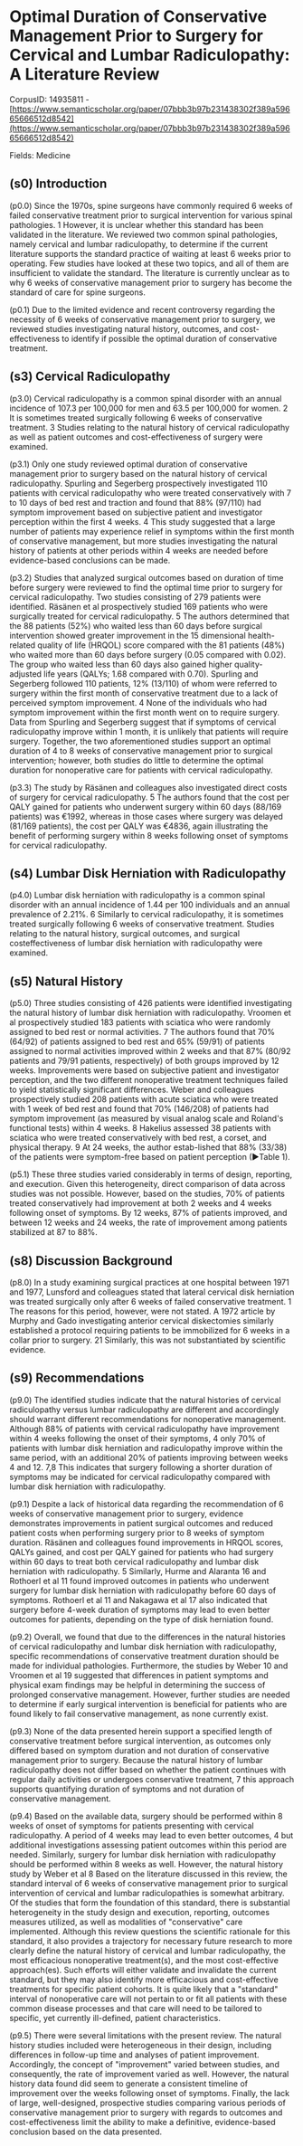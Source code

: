 # Optimal Duration of Conservative Management Prior to Surgery for Cervical and Lumbar Radiculopathy: A Literature Review

CorpusID: 14935811 - [https://www.semanticscholar.org/paper/07bbb3b97b231438302f389a59665666512d8542](https://www.semanticscholar.org/paper/07bbb3b97b231438302f389a59665666512d8542)

Fields: Medicine

## (s0) Introduction
(p0.0) Since the 1970s, spine surgeons have commonly required 6 weeks of failed conservative treatment prior to surgical intervention for various spinal pathologies. 1 However, it is unclear whether this standard has been validated in the literature. We reviewed two common spinal pathologies, namely cervical and lumbar radiculopathy, to determine if the current literature supports the standard practice of waiting at least 6 weeks prior to operating. Few studies have looked at these two topics, and all of them are insufficient to validate the standard. The literature is currently unclear as to why 6 weeks of conservative management prior to surgery has become the standard of care for spine surgeons.

(p0.1) Due to the limited evidence and recent controversy regarding the necessity of 6 weeks of conservative management prior to surgery, we reviewed studies investigating natural history, outcomes, and cost-effectiveness to identify if possible the optimal duration of conservative treatment.
## (s3) Cervical Radiculopathy
(p3.0) Cervical radiculopathy is a common spinal disorder with an annual incidence of 107.3 per 100,000 for men and 63.5 per 100,000 for women. 2 It is sometimes treated surgically following 6 weeks of conservative treatment. 3 Studies relating to the natural history of cervical radiculopathy as well as patient outcomes and cost-effectiveness of surgery were examined.

(p3.1) Only one study reviewed optimal duration of conservative management prior to surgery based on the natural history of cervical radiculopathy. Spurling and Segerberg prospectively investigated 110 patients with cervical radiculopathy who were treated conservatively with 7 to 10 days of bed rest and traction and found that 88% (97/110) had symptom improvement based on subjective patient and investigator perception within the first 4 weeks. 4 This study suggested that a large number of patients may experience relief in symptoms within the first month of conservative management, but more studies investigating the natural history of patients at other periods within 4 weeks are needed before evidence-based conclusions can be made.

(p3.2) Studies that analyzed surgical outcomes based on duration of time before surgery were reviewed to find the optimal time prior to surgery for cervical radiculopathy. Two studies consisting of 279 patients were identified. Räsänen et al prospectively studied 169 patients who were surgically treated for cervical radiculopathy. 5 The authors determined that the 88 patients (52%) who waited less than 60 days before surgical intervention showed greater improvement in the 15 dimensional health-related quality of life (HRQOL) score compared with the 81 patients (48%) who waited more than 60 days before surgery (0.05 compared with 0.02). The group who waited less than 60 days also gained higher quality-adjusted life years (QALYs; 1.68 compared with 0.70). Spurling and Segerberg followed 110 patients, 12% (13/110) of whom were referred to surgery within the first month of conservative treatment due to a lack of perceived symptom improvement. 4 None of the individuals who had symptom improvement within the first month went on to require surgery. Data from Spurling and Segerberg suggest that if symptoms of cervical radiculopathy improve within 1 month, it is unlikely that patients will require surgery. Together, the two aforementioned studies support an optimal duration of 4 to 8 weeks of conservative management prior to surgical intervention; however, both studies do little to determine the optimal duration for nonoperative care for patients with cervical radiculopathy.

(p3.3) The study by Räsänen and colleagues also investigated direct costs of surgery for cervical radiculopathy. 5 The authors found that the cost per QALY gained for patients who underwent surgery within 60 days (88/169 patients) was €1992, whereas in those cases where surgery was delayed (81/169 patients), the cost per QALY was €4836, again illustrating the benefit of performing surgery within 8 weeks following onset of symptoms for cervical radiculopathy.
## (s4) Lumbar Disk Herniation with Radiculopathy
(p4.0) Lumbar disk herniation with radiculopathy is a common spinal disorder with an annual incidence of 1.44 per 100 individuals and an annual prevalence of 2.21%. 6 Similarly to cervical radiculopathy, it is sometimes treated surgically following 6 weeks of conservative treatment. Studies relating to the natural history, surgical outcomes, and surgical costeffectiveness of lumbar disk herniation with radiculopathy were examined.
## (s5) Natural History
(p5.0) Three studies consisting of 426 patients were identified investigating the natural history of lumbar disk herniation with radiculopathy. Vroomen et al prospectively studied 183 patients with sciatica who were randomly assigned to bed rest or normal activities. 7 The authors found that 70% (64/92) of patients assigned to bed rest and 65% (59/91) of patients assigned to normal activities improved within 2 weeks and that 87% (80/92 patients and 79/91 patients, respectively) of both groups improved by 12 weeks. Improvements were based on subjective patient and investigator perception, and the two different nonoperative treatment techniques failed to yield statistically significant differences. Weber and colleagues prospectively studied 208 patients with acute sciatica who were treated with 1 week of bed rest and found that 70% (146/208) of patients had symptom improvement (as measured by visual analog scale and Roland's functional tests) within 4 weeks. 8 Hakelius assessed 38 patients with sciatica who were treated conservatively with bed rest, a corset, and physical therapy. 9 At 24 weeks, the author estab-lished that 88% (33/38) of the patients were symptom-free based on patient perception (►Table 1).

(p5.1) These three studies varied considerably in terms of design, reporting, and execution. Given this heterogeneity, direct comparison of data across studies was not possible. However, based on the studies, 70% of patients treated conservatively had improvement at both 2 weeks and 4 weeks following onset of symptoms. By 12 weeks, 87% of patients improved, and between 12 weeks and 24 weeks, the rate of improvement among patients stabilized at 87 to 88%.
## (s8) Discussion Background
(p8.0) In a study examining surgical practices at one hospital between 1971 and 1977, Lunsford and colleagues stated that lateral cervical disk herniation was treated surgically only after 6 weeks of failed conservative treatment. 1 The reasons for this period, however, were not stated. A 1972 article by Murphy and Gado investigating anterior cervical diskectomies similarly established a protocol requiring patients to be immobilized for 6 weeks in a collar prior to surgery. 21 Similarly, this was not substantiated by scientific evidence.
## (s9) Recommendations
(p9.0) The identified studies indicate that the natural histories of cervical radiculopathy versus lumbar radiculopathy are different and accordingly should warrant different recommendations for nonoperative management. Although 88% of patients with cervical radiculopathy have improvement within 4 weeks following the onset of their symptoms, 4 only 70% of patients with lumbar disk herniation and radiculopathy improve within the same period, with an additional 20% of patients improving between weeks 4 and 12. 7,8 This indicates that surgery following a shorter duration of symptoms may be indicated for cervical radiculopathy compared with lumbar disk herniation with radiculopathy.

(p9.1) Despite a lack of historical data regarding the recommendation of 6 weeks of conservative management prior to surgery, evidence demonstrates improvements in patient surgical outcomes and reduced patient costs when performing surgery prior to 8 weeks of symptom duration. Räsänen and colleagues found improvements in HRQOL scores, QALYs gained, and cost per QALY gained for patients who had surgery within 60 days to treat both cervical radiculopathy and lumbar disk herniation with radiculopathy. 5 Similarly, Hurme and Alaranta 16 and Rothoerl et al 11 found improved outcomes in patients who underwent surgery for lumbar disk herniation with radiculopathy before 60 days of symptoms. Rothoerl et al 11 and Nakagawa et al 17 also indicated that surgery before 4-week duration of symptoms may lead to even better outcomes for patients, depending on the type of disk herniation found.

(p9.2) Overall, we found that due to the differences in the natural histories of cervical radiculopathy and lumbar disk herniation with radiculopathy, specific recommendations of conservative treatment duration should be made for individual pathologies. Furthermore, the studies by Weber 10 and Vroomen et al 19 suggested that differences in patient symptoms and physical exam findings may be helpful in determining the success of prolonged conservative management. However, further studies are needed to determine if early surgical intervention is beneficial for patients who are found likely to fail conservative management, as none currently exist.

(p9.3) None of the data presented herein support a specified length of conservative treatment before surgical intervention, as outcomes only differed based on symptom duration and not duration of conservative management prior to surgery. Because the natural history of lumbar radiculopathy does not differ based on whether the patient continues with regular daily activities or undergoes conservative treatment, 7 this approach supports quantifying duration of symptoms and not duration of conservative management.

(p9.4) Based on the available data, surgery should be performed within 8 weeks of onset of symptoms for patients presenting with cervical radiculopathy. A period of 4 weeks may lead to even better outcomes, 4 but additional investigations assessing patient outcomes within this period are needed. Similarly, surgery for lumbar disk herniation with radiculopathy should be performed within 8 weeks as well. However, the natural history study by Weber et al 8  Based on the literature discussed in this review, the standard interval of 6 weeks of conservative management prior to surgical intervention of cervical and lumbar radiculopathies is somewhat arbitrary. Of the studies that form the foundation of this standard, there is substantial heterogeneity in the study design and execution, reporting, outcomes measures utilized, as well as modalities of "conservative" care implemented. Although this review questions the scientific rationale for this standard, it also provides a trajectory for necessary future research to more clearly define the natural history of cervical and lumbar radiculopathy, the most efficacious nonoperative treatment(s), and the most cost-effective approach(es). Such efforts will either validate and invalidate the current standard, but they may also identify more efficacious and cost-effective treatments for specific patient cohorts. It is quite likely that a "standard" interval of nonoperative care will not pertain to or fit all patients with these common disease processes and that care will need to be tailored to specific, yet currently ill-defined, patient characteristics.

(p9.5) There were several limitations with the present review. The natural history studies included were heterogeneous in their design, including differences in follow-up time and analyses of patient improvement. Accordingly, the concept of "improvement" varied between studies, and consequently, the rate of improvement varied as well. However, the natural history data found did seem to generate a consistent timeline of improvement over the weeks following onset of symptoms. Finally, the lack of large, well-designed, prospective studies comparing various periods of conservative management prior to surgery with regards to outcomes and cost-effectiveness limit the ability to make a definitive, evidence-based conclusion based on the data presented.
